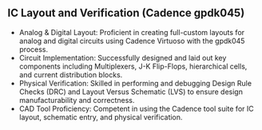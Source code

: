 ## IC Layout and Verification (Cadence gpdk045)

* Analog & Digital Layout: Proficient in creating full-custom layouts for analog and digital circuits using Cadence Virtuoso with the gpdk045 process.
* Circuit Implementation: Successfully designed and laid out key components including Multiplexers, J-K Flip-Flops, hierarchical cells, and current distribution blocks.
* Physical Verification: Skilled in performing and debugging Design Rule Checks (DRC) and Layout Versus Schematic (LVS) to ensure design manufacturability and correctness.
* CAD Tool Proficiency: Competent in using the Cadence tool suite for IC layout, schematic entry, and physical verification.
